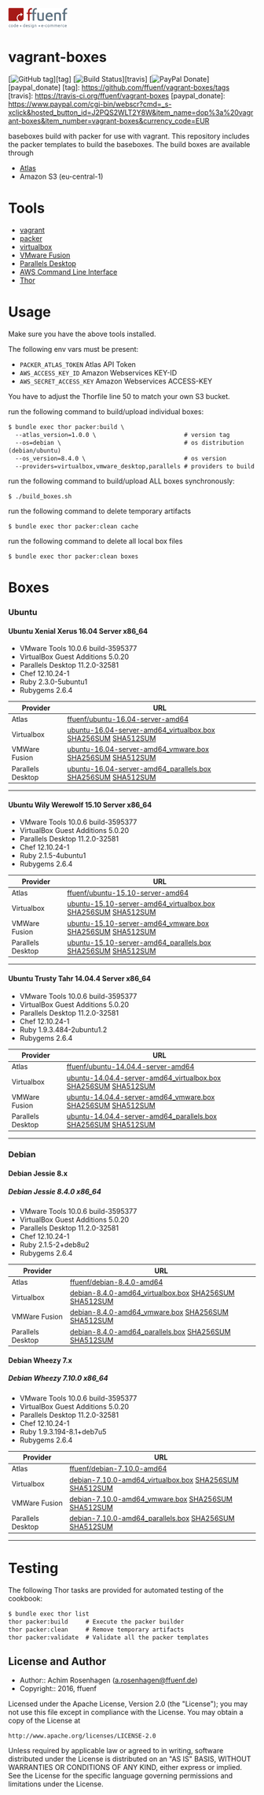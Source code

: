 <a href="http://www.ffuenf.de" title="ffuenf - code • design • e-commerce"><img src="https://github.com/ffuenf/Ffuenf_Common/blob/master/skin/adminhtml/default/default/ffuenf/ffuenf.png" alt="ffuenf - code • design • e-commerce" /></a>

vagrant-boxes
=============
[![GitHub tag](http://img.shields.io/github/tag/ffuenf/vagrant-boxes.svg)][tag]
[![Build Status](http://img.shields.io/travis/ffuenf/vagrant-boxes.svg)][travis]
[![PayPal Donate](https://img.shields.io/badge/paypal-donate-blue.svg)][paypal_donate]
[tag]: https://github.com/ffuenf/vagrant-boxes/tags
[travis]: https://travis-ci.org/ffuenf/vagrant-boxes
[paypal_donate]: https://www.paypal.com/cgi-bin/webscr?cmd=_s-xclick&hosted_button_id=J2PQS2WLT2Y8W&item_name=dop%3a%20vagrant-boxes&item_number=vagrant-boxes&currency_code=EUR

baseboxes build with packer for use with vagrant.
This repository includes the packer templates to build the baseboxes.
The build boxes are available through 

* [Atlas](https://atlas.hashicorp.com/ffuenf)
* Amazon S3 (eu-central-1)

Tools
=====

* [vagrant](http://vagrantup.com)
* [packer](http://packer.io)
* [virtualbox](https://www.virtualbox.org/)
* [VMware Fusion](http://www.vmware.com/de/products/fusion/)
* [Parallels Desktop](https://www.parallels.com/de/products/desktop/)
* [AWS Command Line Interface](http://aws.amazon.com/cli/)
* [Thor](http://whatisthor.com/)

Usage
=====

Make sure you have the above tools installed.

The following env vars must be present:
* `PACKER_ATLAS_TOKEN` Atlas API Token
* `AWS_ACCESS_KEY_ID` Amazon Webservices KEY-ID
* `AWS_SECRET_ACCESS_KEY` Amazon Webservices ACCESS-KEY

You have to adjust the Thorfile line 50 to match your own S3 bucket.

run the following command to build/upload individual boxes:
```
$ bundle exec thor packer:build \
  --atlas_version=1.0.0 \                         # version tag
  --os=debian \                                   # os distribution (debian/ubuntu)
  --os_version=8.4.0 \                            # os version
  --providers=virtualbox,vmware_desktop,parallels # providers to build
```

run the following command to build/upload ALL boxes synchronously:
```
$ ./build_boxes.sh
```

run the following command to delete temporary artifacts
```
$ bundle exec thor packer:clean cache
```

run the following command to delete all local box files
```
$ bundle exec thor packer:clean boxes
```

Boxes
=====

### Ubuntu
#### Ubuntu Xenial Xerus 16.04 Server x86_64

* VMware Tools 10.0.6 build-3595377
* VirtualBox Guest Additions 5.0.20
* Parallels Desktop 11.2.0-32581
* Chef 12.10.24-1
* Ruby 2.3.0-5ubuntu1
* Rubygems 2.6.4

| Provider          | URL                                                                                                                                                                                                                                                                                                                                                                                                             |
| ----------------- | --------------------------------------------------------------------------------------------------------------------------------------------------------------------------------------------------------------------------------------------------------------------------------------------------------------------------------------------------------------------------------------------------------------- |
| Atlas             | [ffuenf/ubuntu-16.04-server-amd64](https://atlas.hashicorp.com/ffuenf/ubuntu-16.04-server-amd64)                                                                                                                                                                                                                                                                                                                |
| Virtualbox        | [ubuntu-16.04-server-amd64_virtualbox.box](https://s3.eu-central-1.amazonaws.com/ffuenf-vagrantboxes/ubuntu/ubuntu-16.04-server-amd64_virtualbox.box) [SHA256SUM](https://s3.eu-central-1.amazonaws.com/ffuenf-vagrantboxes/ubuntu/ubuntu-16.04-server-amd64_virtualbox_SHA256SUM) [SHA512SUM](https://s3.eu-central-1.amazonaws.com/ffuenf-vagrantboxes/ubuntu/ubuntu-16.04-server-amd64_virtualbox_SHA512SUM) |
| VMWare Fusion     | [ubuntu-16.04-server-amd64_vmware.box](https://s3.eu-central-1.amazonaws.com/ffuenf-vagrantboxes/ubuntu/ubuntu-16.04-server-amd64_vmware.box) [SHA256SUM](https://s3.eu-central-1.amazonaws.com/ffuenf-vagrantboxes/ubuntu/ubuntu-16.04-server-amd64_vmware_SHA256SUM) [SHA512SUM](https://s3.eu-central-1.amazonaws.com/ffuenf-vagrantboxes/ubuntu/ubuntu-16.04-server-amd64_vmware_SHA512SUM)                 |
| Parallels Desktop | [ubuntu-16.04-server-amd64_parallels.box](https://s3.eu-central-1.amazonaws.com/ffuenf-vagrantboxes/ubuntu/ubuntu-16.04-server-amd64_parallels.box) [SHA256SUM](https://s3.eu-central-1.amazonaws.com/ffuenf-vagrantboxes/ubuntu/ubuntu-16.04-server-amd64_parallels_SHA256SUM) [SHA512SUM](https://s3.eu-central-1.amazonaws.com/ffuenf-vagrantboxes/ubuntu/ubuntu-16.04-server-amd64_parallels_SHA512SUM)     |

---

#### Ubuntu Wily Werewolf 15.10 Server x86_64

* VMware Tools 10.0.6 build-3595377
* VirtualBox Guest Additions 5.0.20
* Parallels Desktop 11.2.0-32581
* Chef 12.10.24-1
* Ruby 2.1.5-4ubuntu1
* Rubygems 2.6.4

| Provider          | URL                                                                                                                                                                                                                                                                                                                                                                                                             |
| ----------------- | --------------------------------------------------------------------------------------------------------------------------------------------------------------------------------------------------------------------------------------------------------------------------------------------------------------------------------------------------------------------------------------------------------------- |
| Atlas             | [ffuenf/ubuntu-15.10-server-amd64](https://atlas.hashicorp.com/ffuenf/ubuntu-15.10-server-amd64)                                                                                                                                                                                                                                                                                                                |
| Virtualbox        | [ubuntu-15.10-server-amd64_virtualbox.box](https://s3.eu-central-1.amazonaws.com/ffuenf-vagrantboxes/ubuntu/ubuntu-15.10-server-amd64_virtualbox.box) [SHA256SUM](https://s3.eu-central-1.amazonaws.com/ffuenf-vagrantboxes/ubuntu/ubuntu-15.10-server-amd64_virtualbox_SHA256SUM) [SHA512SUM](https://s3.eu-central-1.amazonaws.com/ffuenf-vagrantboxes/ubuntu/ubuntu-15.10-server-amd64_virtualbox_SHA512SUM) |
| VMWare Fusion     | [ubuntu-15.10-server-amd64_vmware.box](https://s3.eu-central-1.amazonaws.com/ffuenf-vagrantboxes/ubuntu/ubuntu-15.10-server-amd64_vmware.box) [SHA256SUM](https://s3.eu-central-1.amazonaws.com/ffuenf-vagrantboxes/ubuntu/ubuntu-15.10-server-amd64_vmware_SHA256SUM) [SHA512SUM](https://s3.eu-central-1.amazonaws.com/ffuenf-vagrantboxes/ubuntu/ubuntu-15.10-server-amd64_vmware_SHA512SUM)                 |
| Parallels Desktop | [ubuntu-15.10-server-amd64_parallels.box](https://s3.eu-central-1.amazonaws.com/ffuenf-vagrantboxes/ubuntu/ubuntu-15.10-server-amd64_parallels.box) [SHA256SUM](https://s3.eu-central-1.amazonaws.com/ffuenf-vagrantboxes/ubuntu/ubuntu-15.10-server-amd64_parallels_SHA256SUM) [SHA512SUM](https://s3.eu-central-1.amazonaws.com/ffuenf-vagrantboxes/ubuntu/ubuntu-15.10-server-amd64_parallels_SHA512SUM)     |

---

#### Ubuntu Trusty Tahr 14.04.4 Server x86_64

* VMware Tools 10.0.6 build-3595377
* VirtualBox Guest Additions 5.0.20
* Parallels Desktop 11.2.0-32581
* Chef 12.10.24-1
* Ruby 1.9.3.484-2ubuntu1.2
* Rubygems 2.6.4

| Provider          | URL                                                                                                                                                                                                                                                                                                                                                                                                                     |
| ----------------- | ----------------------------------------------------------------------------------------------------------------------------------------------------------------------------------------------------------------------------------------------------------------------------------------------------------------------------------------------------------------------------------------------------------------------- |
| Atlas             | [ffuenf/ubuntu-14.04.4-server-amd64](https://atlas.hashicorp.com/ffuenf/ubuntu-14.04.4-server-amd64)                                                                                                                                                                                                                                                                                                                    |
| Virtualbox        | [ubuntu-14.04.4-server-amd64_virtualbox.box](https://s3.eu-central-1.amazonaws.com/ffuenf-vagrantboxes/ubuntu/ubuntu-14.04.4-server-amd64_virtualbox.box) [SHA256SUM](https://s3.eu-central-1.amazonaws.com/ffuenf-vagrantboxes/ubuntu/ubuntu-14.04.4-server-amd64_virtualbox_SHA256SUM) [SHA512SUM](https://s3.eu-central-1.amazonaws.com/ffuenf-vagrantboxes/ubuntu/ubuntu-14.04.4-server-amd64_virtualbox_SHA512SUM) |
| VMWare Fusion     | [ubuntu-14.04.4-server-amd64_vmware.box](https://s3.eu-central-1.amazonaws.com/ffuenf-vagrantboxes/ubuntu/ubuntu-14.04.4-server-amd64_vmware.box) [SHA256SUM](https://s3.eu-central-1.amazonaws.com/ffuenf-vagrantboxes/ubuntu/ubuntu-14.04.4-server-amd64_vmware_SHA256SUM) [SHA512SUM](https://s3.eu-central-1.amazonaws.com/ffuenf-vagrantboxes/ubuntu/ubuntu-14.04.4-server-amd64_vmware_SHA512SUM)                 |
| Parallels Desktop | [ubuntu-14.04.4-server-amd64_parallels.box](https://s3.eu-central-1.amazonaws.com/ffuenf-vagrantboxes/ubuntu/ubuntu-14.04.4-server-amd64_parallels.box) [SHA256SUM](https://s3.eu-central-1.amazonaws.com/ffuenf-vagrantboxes/ubuntu/ubuntu-14.04.4-server-amd64_parallels_SHA256SUM) [SHA512SUM](https://s3.eu-central-1.amazonaws.com/ffuenf-vagrantboxes/ubuntu/ubuntu-14.04.4-server-amd64_parallels_SHA512SUM)     |

---

### Debian
#### Debian Jessie 8.x

##### Debian Jessie 8.4.0 x86_64

* VMware Tools 10.0.6 build-3595377
* VirtualBox Guest Additions 5.0.20
* Parallels Desktop 11.2.0-32581
* Chef 12.10.24-1
* Ruby 2.1.5-2+deb8u2
* Rubygems 2.6.4

| Provider          | URL                                                                                                                                                                                                                                                                                                                                                                                 |
| ----------------- | ----------------------------------------------------------------------------------------------------------------------------------------------------------------------------------------------------------------------------------------------------------------------------------------------------------------------------------------------------------------------------------- |
| Atlas             | [ffuenf/debian-8.4.0-amd64](https://atlas.hashicorp.com/ffuenf/debian-8.4.0-amd64)                                                                                                                                                                                                                                                                                                  |
| Virtualbox        | [debian-8.4.0-amd64_virtualbox.box](https://s3.eu-central-1.amazonaws.com/ffuenf-vagrantboxes/debian/debian-8.4.0-amd64_virtualbox.box) [SHA256SUM](https://s3.eu-central-1.amazonaws.com/ffuenf-vagrantboxes/debian/debian-8.4.0-amd64_virtualbox_SHA256SUM) [SHA512SUM](https://s3.eu-central-1.amazonaws.com/ffuenf-vagrantboxes/debian/debian-8.4.0-amd64_virtualbox_SHA512SUM) |
| VMWare Fusion     | [debian-8.4.0-amd64_vmware.box](https://s3.eu-central-1.amazonaws.com/ffuenf-vagrantboxes/debian/debian-8.4.0-amd64_vmware.box) [SHA256SUM](https://s3.eu-central-1.amazonaws.com/ffuenf-vagrantboxes/debian/debian-8.4.0-amd64_vmware_SHA256SUM) [SHA512SUM](https://s3.eu-central-1.amazonaws.com/ffuenf-vagrantboxes/debian/debian-8.4.0-amd64_vmware_SHA512SUM)                 |
| Parallels Desktop | [debian-8.4.0-amd64_parallels.box](https://s3.eu-central-1.amazonaws.com/ffuenf-vagrantboxes/debian/debian-8.4.0-amd64_parallels.box) [SHA256SUM](https://s3.eu-central-1.amazonaws.com/ffuenf-vagrantboxes/debian/debian-8.4.0-amd64_parallels_SHA256SUM) [SHA512SUM](https://s3.eu-central-1.amazonaws.com/ffuenf-vagrantboxes/debian/debian-8.4.0-amd64_parallels_SHA512SUM)     |

#### Debian Wheezy 7.x

##### Debian Wheezy 7.10.0 x86_64

* VMware Tools 10.0.6 build-3595377
* VirtualBox Guest Additions 5.0.20
* Parallels Desktop 11.2.0-32581
* Chef 12.10.24-1
* Ruby 1.9.3.194-8.1+deb7u5
* Rubygems 2.6.4

| Provider          | URL                                                                                                                                                                                                                                                                                                                                                                                     |
| ----------------- | --------------------------------------------------------------------------------------------------------------------------------------------------------------------------------------------------------------------------------------------------------------------------------------------------------------------------------------------------------------------------------------- |
| Atlas             | [ffuenf/debian-7.10.0-amd64](https://atlas.hashicorp.com/ffuenf/debian-7.10.0-amd64)                                                                                                                                                                                                                                                                                                    |
| Virtualbox        | [debian-7.10.0-amd64_virtualbox.box](https://s3.eu-central-1.amazonaws.com/ffuenf-vagrantboxes/debian/debian-7.10.0-amd64_virtualbox.box) [SHA256SUM](https://s3.eu-central-1.amazonaws.com/ffuenf-vagrantboxes/debian/debian-7.10.0-amd64_virtualbox_SHA256SUM) [SHA512SUM](https://s3.eu-central-1.amazonaws.com/ffuenf-vagrantboxes/debian/debian-7.10.0-amd64_virtualbox_SHA512SUM) |
| VMWare Fusion     | [debian-7.10.0-amd64_vmware.box](https://s3.eu-central-1.amazonaws.com/ffuenf-vagrantboxes/debian/debian-7.10.0-amd64_vmware.box) [SHA256SUM](https://s3.eu-central-1.amazonaws.com/ffuenf-vagrantboxes/debian/debian-7.10.0-amd64_vmware_SHA256SUM) [SHA512SUM](https://s3.eu-central-1.amazonaws.com/ffuenf-vagrantboxes/debian/debian-7.10.0-amd64_vmware_SHA512SUM)                 |
| Parallels Desktop | [debian-7.10.0-amd64_parallels.box](https://s3.eu-central-1.amazonaws.com/ffuenf-vagrantboxes/debian/debian-7.10.0-amd64_parallels.box) [SHA256SUM](https://s3.eu-central-1.amazonaws.com/ffuenf-vagrantboxes/debian/debian-7.10.0-amd64_parallels_SHA256SUM) [SHA512SUM](https://s3.eu-central-1.amazonaws.com/ffuenf-vagrantboxes/debian/debian-7.10.0-amd64_parallels_SHA512SUM)     |

---

Testing
=======

The following Thor tasks are provided for automated testing of the cookbook:

```
$ bundle exec thor list
thor packer:build     # Execute the packer builder
thor packer:clean     # Remove temporary artifacts
thor packer:validate  # Validate all the packer templates
```

License and Author
------------------

- Author:: Achim Rosenhagen (<a.rosenhagen@ffuenf.de>)
- Copyright:: 2016, ffuenf

Licensed under the Apache License, Version 2.0 (the "License");
you may not use this file except in compliance with the License.
You may obtain a copy of the License at

    http://www.apache.org/licenses/LICENSE-2.0

Unless required by applicable law or agreed to in writing, software
distributed under the License is distributed on an "AS IS" BASIS,
WITHOUT WARRANTIES OR CONDITIONS OF ANY KIND, either express or implied.
See the License for the specific language governing permissions and
limitations under the License.
